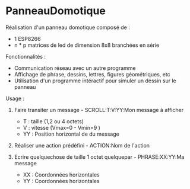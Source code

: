 # PanneauDomotique

 Réalisation d'un panneau domotique composé de :

- 1 ESP8266
- n * p matrices de led de dimension 8x8 branchées en série


Fonctionnalités : 
- Communication réseau avec un autre programme
- Affichage de phrase, dessins, lettres, figures géométriques, etc
- Utilisation d'un programme intéractif pour simuler un dessin sur le panneau

Usage :
  1) Faire transiter un message 
    - SCROLL:T:V:YY:Mon message à afficher     
        - T : taille (1,2 ou 4 octets) 
        - V : vitesse (Vmax=0 - Vmin=9 )
        - YY : Position horizontal de du message
        
  2) Réaliser une action prédéfini 
    - ACTION:Nom de l'action
  
  3) Ecrire quelquechose de taille 1 octet quelquepar 
    - PHRASE:XX:YY:Ma message 
        - XX : Coordonnées horizontales
        - YY : Coordonnées horizontales
